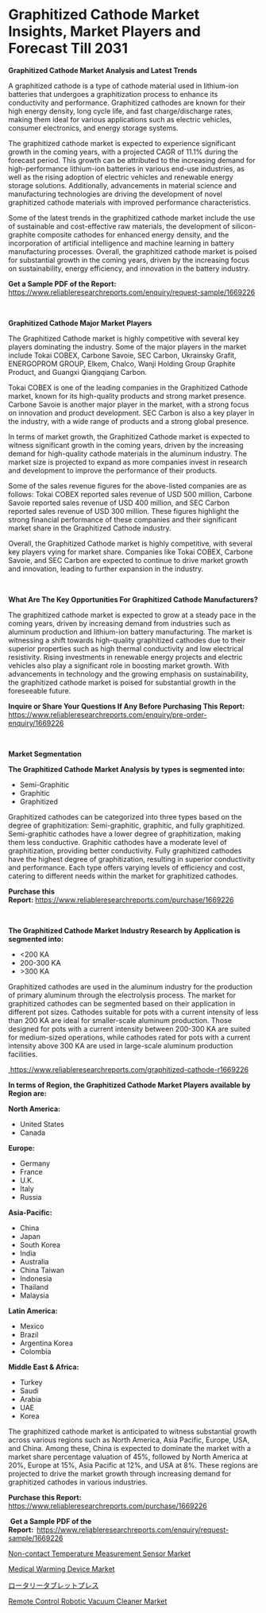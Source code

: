 <p><h1>Graphitized Cathode Market Insights, Market Players and Forecast Till 2031</h1></p><p><strong>Graphitized Cathode Market Analysis and Latest Trends</strong></p>
<p><p>A graphitized cathode is a type of cathode material used in lithium-ion batteries that undergoes a graphitization process to enhance its conductivity and performance. Graphitized cathodes are known for their high energy density, long cycle life, and fast charge/discharge rates, making them ideal for various applications such as electric vehicles, consumer electronics, and energy storage systems.</p><p>The graphitized cathode market is expected to experience significant growth in the coming years, with a projected CAGR of 11.1% during the forecast period. This growth can be attributed to the increasing demand for high-performance lithium-ion batteries in various end-use industries, as well as the rising adoption of electric vehicles and renewable energy storage solutions. Additionally, advancements in material science and manufacturing technologies are driving the development of novel graphitized cathode materials with improved performance characteristics.</p><p>Some of the latest trends in the graphitized cathode market include the use of sustainable and cost-effective raw materials, the development of silicon-graphite composite cathodes for enhanced energy density, and the incorporation of artificial intelligence and machine learning in battery manufacturing processes. Overall, the graphitized cathode market is poised for substantial growth in the coming years, driven by the increasing focus on sustainability, energy efficiency, and innovation in the battery industry.</p></p>
<p><strong>Get a Sample PDF of the Report:&nbsp;</strong> <a href="https://www.reliableresearchreports.com/enquiry/request-sample/1669226">https://www.reliableresearchreports.com/enquiry/request-sample/1669226</a></p>
<p>&nbsp;</p>
<p><strong>Graphitized Cathode Major Market Players</strong></p>
<p><p>The Graphitized Cathode market is highly competitive with several key players dominating the industry. Some of the major players in the market include Tokai COBEX, Carbone Savoie, SEC Carbon, Ukrainsky Grafit, ENERGOPROM GROUP, Elkem, Chalco, Wanji Holding Group Graphite Product, and Guangxi Qiangqiang Carbon.</p><p>Tokai COBEX is one of the leading companies in the Graphitized Cathode market, known for its high-quality products and strong market presence. Carbone Savoie is another major player in the market, with a strong focus on innovation and product development. SEC Carbon is also a key player in the industry, with a wide range of products and a strong global presence.</p><p>In terms of market growth, the Graphitized Cathode market is expected to witness significant growth in the coming years, driven by the increasing demand for high-quality cathode materials in the aluminum industry. The market size is projected to expand as more companies invest in research and development to improve the performance of their products.</p><p>Some of the sales revenue figures for the above-listed companies are as follows: Tokai COBEX reported sales revenue of USD 500 million, Carbone Savoie reported sales revenue of USD 400 million, and SEC Carbon reported sales revenue of USD 300 million. These figures highlight the strong financial performance of these companies and their significant market share in the Graphitized Cathode industry.</p><p>Overall, the Graphitized Cathode market is highly competitive, with several key players vying for market share. Companies like Tokai COBEX, Carbone Savoie, and SEC Carbon are expected to continue to drive market growth and innovation, leading to further expansion in the industry.</p></p>
<p>&nbsp;</p>
<p><strong>What Are The Key Opportunities For Graphitized Cathode Manufacturers?</strong></p>
<p><p>The graphitized cathode market is expected to grow at a steady pace in the coming years, driven by increasing demand from industries such as aluminum production and lithium-ion battery manufacturing. The market is witnessing a shift towards high-quality graphitized cathodes due to their superior properties such as high thermal conductivity and low electrical resistivity. Rising investments in renewable energy projects and electric vehicles also play a significant role in boosting market growth. With advancements in technology and the growing emphasis on sustainability, the graphitized cathode market is poised for substantial growth in the foreseeable future.</p></p>
<p><strong>Inquire or Share Your Questions If Any Before Purchasing This Report:</strong> <a href="https://www.reliableresearchreports.com/enquiry/pre-order-enquiry/1669226">https://www.reliableresearchreports.com/enquiry/pre-order-enquiry/1669226</a></p>
<p>&nbsp;</p>
<p><strong>Market Segmentation</strong></p>
<p><strong>The Graphitized Cathode Market Analysis by types is segmented into:</strong></p>
<p><ul><li>Semi-Graphitic</li><li>Graphitic</li><li>Graphitized</li></ul></p>
<p><p>Graphitized cathodes can be categorized into three types based on the degree of graphitization: Semi-graphitic, graphitic, and fully graphitized. Semi-graphitic cathodes have a lower degree of graphitization, making them less conductive. Graphitic cathodes have a moderate level of graphitization, providing better conductivity. Fully graphitized cathodes have the highest degree of graphitization, resulting in superior conductivity and performance. Each type offers varying levels of efficiency and cost, catering to different needs within the market for graphitized cathodes.</p></p>
<p><strong>Purchase this Report:&nbsp;</strong><a href="https://www.reliableresearchreports.com/purchase/1669226">https://www.reliableresearchreports.com/purchase/1669226</a></p>
<p>&nbsp;</p>
<p><strong>The Graphitized Cathode Market Industry Research by Application is segmented into:</strong></p>
<p><ul><li><200 KA</li><li>200-300 KA</li><li>>300 KA</li></ul></p>
<p><p>Graphitized cathodes are used in the aluminum industry for the production of primary aluminum through the electrolysis process. The market for graphitized cathodes can be segmented based on their application in different pot sizes. Cathodes suitable for pots with a current intensity of less than 200 KA are ideal for smaller-scale aluminum production. Those designed for pots with a current intensity between 200-300 KA are suited for medium-sized operations, while cathodes rated for pots with a current intensity above 300 KA are used in large-scale aluminum production facilities.</p></p>
<p><a href="https://www.reliableresearchreports.com/graphitized-cathode-r1669226">&nbsp;https://www.reliableresearchreports.com/graphitized-cathode-r1669226</a></p>
<p><strong>In terms of Region, the Graphitized Cathode Market Players available by Region are:</strong></p>
<p>
    <p> <strong> North America: </strong>
        <ul>
            <li>United States</li>
            <li>Canada</li>
        </ul>
        </p> 
    <p> <strong> Europe: </strong>
        <ul>
            <li>Germany</li>
            <li>France</li>
            <li>U.K.</li>
            <li>Italy</li>
            <li>Russia</li>
        </ul>
        </p> 
    <p> <strong> Asia-Pacific: </strong>
        <ul>
            <li>China</li>
            <li>Japan</li>
            <li>South Korea</li>
            <li>India</li>
            <li>Australia</li>
            <li>China Taiwan</li>
            <li>Indonesia</li>
            <li>Thailand</li>
            <li>Malaysia</li>
        </ul>
        </p> 
    <p> <strong> Latin America: </strong>
        <ul>
            <li>Mexico</li>
            <li>Brazil</li>
            <li>Argentina Korea</li>
            <li>Colombia</li>
        </ul>
        </p> 
    <p> <strong> Middle East & Africa: </strong>
        <ul>
            <li>Turkey</li>
            <li>Saudi</li>
            <li>Arabia</li>
            <li>UAE</li>
            <li>Korea</li>
        </ul>
    </p>
    </p>
<p><p>The graphitized cathode market is anticipated to witness substantial growth across various regions such as North America, Asia Pacific, Europe, USA, and China. Among these, China is expected to dominate the market with a market share percentage valuation of 45%, followed by North America at 20%, Europe at 15%, Asia Pacific at 12%, and USA at 8%. These regions are projected to drive the market growth through increasing demand for graphitized cathodes in various industries.</p></p>
<p><strong>Purchase this Report: </strong><a href="https://www.reliableresearchreports.com/purchase/1669226">https://www.reliableresearchreports.com/purchase/1669226</a></p>
<p>&nbsp;<strong>Get a Sample PDF of the Report:&nbsp;&nbsp;</strong><a href="https://www.reliableresearchreports.com/enquiry/request-sample/1669226">https://www.reliableresearchreports.com/enquiry/request-sample/1669226</a></p>
<p><strong></strong></p>
<p><p><a href="https://github.com/RickHolmes3/Market-Research-Report-List-4/blob/main/non-contact-temperature-measurement-sensor-market.md">Non-contact Temperature Measurement Sensor Market</a></p><p><a href="https://www.linkedin.com/pulse/medical-warming-device-market-size-outlook-forecast-2024-3cqff?trackingId=B%2F3rpYvo3o9vh2B7%2F2zC4Q%3D%3D">Medical Warming Device Market</a></p><p><a href="https://github.com/zekaoe592392/Market-Research-Report-List-2/blob/main/771569946110.md">ロータリータブレットプレス</a></p><p><a href="https://www.linkedin.com/pulse/remote-control-robotic-vacuum-cleaner-market-size-cagr-trends-8bxwf?trackingId=y4LN2N024Jsv6tq4wJNUYw%3D%3D">Remote Control Robotic Vacuum Cleaner Market</a></p></p>